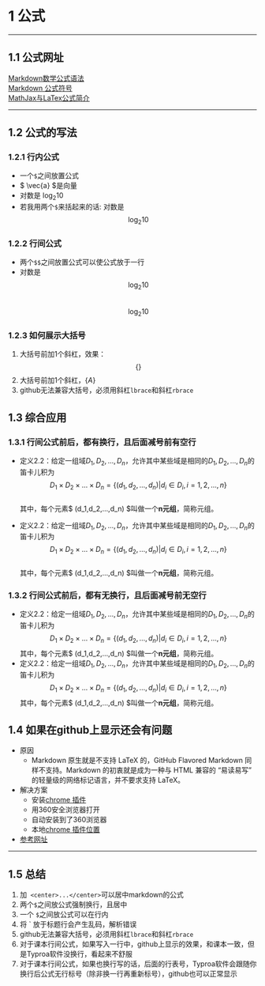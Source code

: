 # 1 公式  
---
## 1.1 公式网址  
[Markdown数学公式语法](https://www.jianshu.com/p/e74eb43960a1)     
[Markdown 公式符号](https://www.jianshu.com/p/6e5dff42a77e)    
[MathJax与LaTex公式简介](https://www.cnblogs.com/linxd/p/4955530.html)   

---
## 1.2 公式的写法      
### 1.2.1 行内公式      
- 一个`$`之间放置公式      
- $ \vec{a} $是向量   
- 对数是 $\log_2 10$  
- 若我用两个`$`来括起来的话: 对数是  $$\log_2 10 $$  

### 1.2.2 行间公式  
- 两个`$$`之间放置公式可以使公式放于一行   
- 对数是  $$\log_2 10$$    
$$\log_2 10$$   

### 1.2.3 如何展示大括号   
1. 大括号前加1个斜杠，效果：$$ \{  \}  $$     
2. 大括号前加1个斜杠，$\lbrace A   \rbrace$  
3. github无法兼容大括号，必须用斜杠`lbrace`和斜杠`rbrace`   






## 1.3 综合应用   
### 1.3.1 行间公式前后，都有换行，且后面减号前有空行       
- 定义2.2：给定一组域$D_1,D_2,...,D_n$，允许其中某些域是相同的$D_1,D_2,...,D_n$的笛卡儿积为     
$$ D_1 \times D_2 \times ...\times D_n  = \{ (d_1,d_2,...,d_n) | d_i \in D_i , i = 1, 2, ..., n  \} $$   
其中，每个元素$  (d_1,d_2,...,d_n)  $叫做一个**n元组**，简称元组。   

- 定义2.2：给定一组域$D_1,D_2,...,D_n$，允许其中某些域是相同的$D_1,D_2,...,D_n$的笛卡儿积为   
$$D_1 \times D_2 \times ...\times D_n  = \{ (d_1,d_2,...,d_n) | d_i \in D_i , i = 1, 2, ..., n \}$$    
其中，每个元素$  (d_1,d_2,...,d_n)  $叫做一个**n元组**，简称元组。  


### 1.3.2 行间公式前后，都有无换行，且后面减号前无空行      
- 定义2.2：给定一组域$D_1,D_2,...,D_n$，允许其中某些域是相同的$D_1,D_2,...,D_n$的笛卡儿积为$$ D_1 \times D_2 \times ...\times D_n  = \{ (d_1,d_2,...,d_n) | d_i \in D_i , i = 1, 2, ..., n  \} $$ 其中，每个元素$  (d_1,d_2,...,d_n)  $叫做一个**n元组**，简称元组。    
- 定义2.2：给定一组域$D_1,D_2,...,D_n$，允许其中某些域是相同的$D_1,D_2,...,D_n$的笛卡儿积为  $$D_1 \times D_2 \times ...\times D_n  = \{ (d_1,d_2,...,d_n) | d_i \in D_i , i = 1, 2, ..., n \}$$  其中，每个元素$  (d_1,d_2,...,d_n)  $叫做一个**n元组**，简称元组。  

## 1.4 如果在github上显示还会有问题   
- 原因   
	- Markdown 原生就是不支持 LaTeX 的，GitHub Flavored Markdown 同样不支持。Markdown 的初衷就是成为一种与 HTML 兼容的 “易读易写” 的轻量级的网络标记语言，并不要求支持 LaTeX。  
- 解决方案   
	- 安装[chrome 插件](https://www.crx4chrome.com/crx/119782/)     
	- 用360安全浏览器打开  
	- 自动安装到了360浏览器    
	- 本地[chrome 插件位置](./others/ioemnmodlmafdkllaclgeombjnmnbima-0.2.3-Crx4Chrome.com.crx)    
- [参考网址](https://tding.top/archives/22f997b6.html)     

---
## 1.5  总结  
1. 加` <center>...</center>`可以居中markdown的公式   
2. 两个`$`之间放公式强制换行，且居中   
3. 一个 `$`之间放公式可以在行内     
4. 将  \` 放于标题行会产生乱码，解析错误     
5. github无法兼容大括号，必须用斜杠`lbrace`和斜杠`rbrace`   
6. 对于课本行间公式，如果写入一行中，github上显示的效果，和课本一致，但是Typroa软件没换行，看起来不舒服    
7. 对于课本行间公式，如果也换行写的话，后面的行表号，Typroa软件会跟随你换行后公式无行标号（除非换一行再重新标号），github也可以正常显示   


